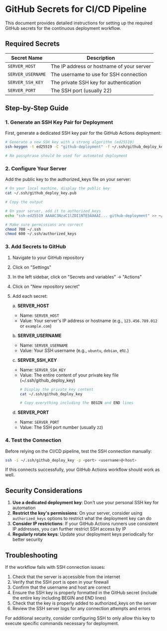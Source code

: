# GitHub Secrets for CI/CD Pipeline

This document provides detailed instructions for setting up the required GitHub secrets for the continuous deployment workflow.

## Required Secrets

| Secret Name | Description |
|-------------|-------------|
| `SERVER_HOST` | The IP address or hostname of your server |
| `SERVER_USERNAME` | The username to use for SSH connection |
| `SERVER_SSH_KEY` | The private SSH key for authentication |
| `SERVER_PORT` | The SSH port (usually 22) |

## Step-by-Step Guide

### 1. Generate an SSH Key Pair for Deployment

First, generate a dedicated SSH key pair for the GitHub Actions deployment:

```bash
# Generate a new SSH key with a strong algorithm (ed25519)
ssh-keygen -t ed25519 -C "github-deployment" -f ~/.ssh/github_deploy_key

# No passphrase should be used for automated deployment
```

### 2. Configure Your Server

Add the public key to the authorized_keys file on your server:

```bash
# On your local machine, display the public key
cat ~/.ssh/github_deploy_key.pub

# Copy the output

# On your server, add it to authorized_keys
echo "ssh-ed25519 AAAAC3NzaC1lZDI1NTE5AAAAI... github-deployment" >> ~/.ssh/authorized_keys

# Make sure permissions are correct
chmod 700 ~/.ssh
chmod 600 ~/.ssh/authorized_keys
```

### 3. Add Secrets to GitHub

1. Navigate to your GitHub repository
2. Click on "Settings"
3. In the left sidebar, click on "Secrets and variables" -> "Actions"
4. Click on "New repository secret"
5. Add each secret:

   a. **SERVER_HOST**
    - Name: `SERVER_HOST`
    - Value: Your server's IP address or hostname (e.g., `123.456.789.012` or `example.com`)

   b. **SERVER_USERNAME**
    - Name: `SERVER_USERNAME`
    - Value: Your SSH username (e.g., `ubuntu`, `debian`, etc.)

   c. **SERVER_SSH_KEY**
    - Name: `SERVER_SSH_KEY`
    - Value: The entire content of your private key file (~/.ssh/github_deploy_key)
      ```bash
      # Display the private key content
      cat ~/.ssh/github_deploy_key
      
      # Copy everything including the BEGIN and END lines
      ```

   d. **SERVER_PORT**
    - Name: `SERVER_PORT`
    - Value: The SSH port number (usually `22`)

### 4. Test the Connection

Before relying on the CI/CD pipeline, test the SSH connection manually:

```bash
ssh -i ~/.ssh/github_deploy_key -p <port> <username>@<host>
```

If this connects successfully, your GitHub Actions workflow should work as well.

## Security Considerations

1. **Use a dedicated deployment key**: Don't use your personal SSH key for automation
2. **Restrict the key's permissions**: On your server, consider using `authorized_keys` options to restrict what the deployment key can do
3. **Consider IP restrictions**: If your GitHub Actions runners use consistent IP addresses, you can further restrict SSH access by IP
4. **Regularly rotate keys**: Update your deployment keys periodically for better security

## Troubleshooting

If the workflow fails with SSH connection issues:

1. Check that the server is accessible from the internet
2. Verify that the SSH port is open in your firewall
3. Confirm that the username and host are correct
4. Ensure the SSH key is properly formatted in the GitHub secret (include the entire key including BEGIN and END lines)
5. Check that the key is properly added to authorized_keys on the server
6. Review the SSH server logs for any connection attempts and errors

For additional security, consider configuring SSH to only allow this key to execute specific commands necessary for deployment.